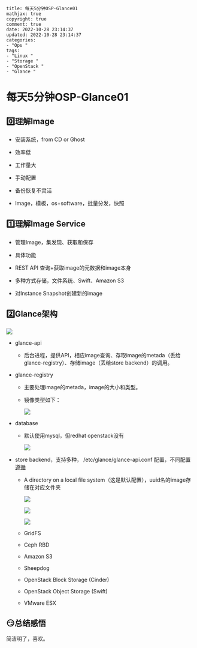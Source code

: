 ~~~
title: 每天5分钟OSP-Glance01
mathjax: true
copyright: true
comment: true
date: 2022-10-28 23:14:37
updated: 2022-10-28 23:14:37
categories:
- "Ops "
tags:
- "Linux "
- "Storage "
- "OpenStack "
- "Glance "
~~~

# 每天5分钟OSP-Glance01

## 0️⃣理解Image

-  安装系统，from CD or Ghost

- 效率低

- 工作量大

- 手动配置

- 备份恢复不灵活 

-  Image，模板，os+software，批量分发，快照

## 1️⃣理解Image Service

- 管理Image，集发现、获取和保存

- 具体功能

- REST API 查询+获取image的元数据和image本身

- 多种方式存储，文件系统、Swift、Amazon S3

- 对Instance Snapshot创建新的image

## 2️⃣Glance架构

![](https://img.madebug.net/m4d3bug/images-of-website/master/blog/20221012181155.png)

- glance-api

  - 后台进程，提供API，相应image查询、存取image的metada（丢给glance-registry）、存储image（丢给store backend）的调用。

- glance-registry

  - 主要处理image的metada，image的大小和类型。

  - 镜像类型如下：

    ![](https://img.madebug.net/m4d3bug/images-of-website/master/blog/20221028214306.png)

- database

  - 默认使用mysql，但redhat openstack没有

    ![](https://img.madebug.net/m4d3bug/images-of-website/master/blog/20221028230918.png)

- store backend，支持多种， /etc/glance/glance-api.conf 配置，不同配置[遵循](http://docs.openstack.org/liberty/config-reference/content/configuring-image-service-backends.html)

  - A directory on a local file system（这是默认配置），uuid名的image存储在对应文件夹

    ![](https://img.madebug.net/m4d3bug/images-of-website/master/blog/20221028231400.png)

    ![](https://img.madebug.net/m4d3bug/images-of-website/master/blog/20221028231302.png)

    ![](https://img.madebug.net/m4d3bug/images-of-website/master/blog/20221028231316.png)

  - GridFS

  - Ceph RBD

  - Amazon S3

  - Sheepdog

  - OpenStack Block Storage (Cinder)

  - OpenStack Object Storage (Swift)

  - VMware ESX




## 😏总结感悟

简洁明了，喜欢。